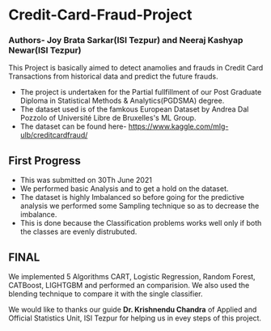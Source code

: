 # Credit-Card-Fraud-Project

### Authors- Joy Brata Sarkar(ISI Tezpur) and Neeraj Kashyap Newar(ISI Tezpur) 

This Project is basically aimed to detect anamolies and frauds in Credit Card Transactions from historical data and predict the future frauds. 
* The project is undertaken for the Partial fullfillment of our Post Graduate Diploma in Statistical Methods & Analytics(PGDSMA) degree.
* The dataset used is of the famkous European Dataset by Andrea Dal Pozzolo of Université Libre de Bruxelles's ML Group.
* The dataset can be found here- https://www.kaggle.com/mlg-ulb/creditcardfraud/

## First Progress
* This was submitted on 30Th June 2021
* We performed basic Analysis and to get a hold on the dataset.
* The dataset is highly Imbalanced so before going for the predictive analysis we performed some Sampling technique so as to decrease the imbalance.
* This is done because the Classification problems works well only if both the classes are evenly distrubuted.


## FINAL 
We implemented 5 Algorithms CART, Logistic Regression, Random Forest, CATBoost, LIGHTGBM and performed an comparision. We also used the blending technique to compare it with the single classifier.


We would like to thanks our guide **Dr. Krishnendu Chandra** of Applied and Official Statistics Unit, ISI Tezpur for helping us in evey steps of this project.


